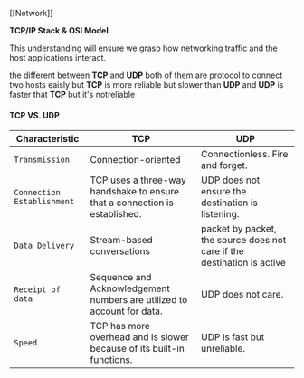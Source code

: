 [[Network]]


**TCP/IP Stack & OSI Model**

This understanding will ensure we grasp how networking traffic and the host applications interact.


the different between **TCP** and **UDP**
both of them are protocol to connect two hosts eaisly but **TCP** is more reliable but slower than **UDP** and **UDP** is faster that **TCP** but it's notreliable 

#### TCP VS. UDP

| **Characteristic**         | **TCP**                                                                    | **UDP**                                                                 |
| -------------------------- | -------------------------------------------------------------------------- | ----------------------------------------------------------------------- |
| `Transmission`             | Connection-oriented                                                        | Connectionless. Fire and forget.                                        |
| `Connection Establishment` | TCP uses a three-way handshake to ensure that a connection is established. | UDP does not ensure the destination is listening.                       |
| `Data Delivery`            | Stream-based conversations                                                 | packet by packet, the source does not care if the destination is active |
| `Receipt of data`          | Sequence and Acknowledgement numbers are utilized to account for data.     | UDP does not care.                                                      |
| `Speed`                    | TCP has more overhead and is slower because of its built-in functions.     | UDP is fast but unreliable.                                             |